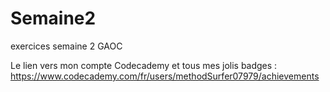 # Semaine2
exercices semaine 2 GAOC


Le lien vers mon compte Codecademy et tous mes jolis badges : 
https://www.codecademy.com/fr/users/methodSurfer07979/achievements 

